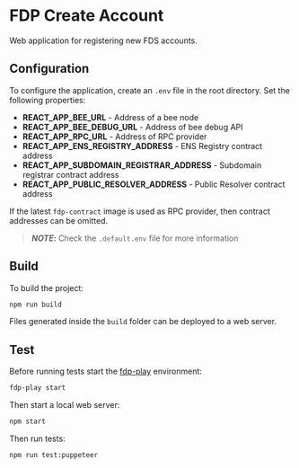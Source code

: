 # FDP Create Account

Web application for registering new FDS accounts.

## Configuration

To configure the application, create an `.env` file in the root directory. Set the following properties:

- **REACT_APP_BEE_URL** - Address of a bee node
- **REACT_APP_BEE_DEBUG_URL** - Address of bee debug API
- **REACT_APP_RPC_URL** - Address of RPC provider
- **REACT_APP_ENS_REGISTRY_ADDRESS** - ENS Registry contract address
- **REACT_APP_SUBDOMAIN_REGISTRAR_ADDRESS** - Subdomain registrar contract address
- **REACT_APP_PUBLIC_RESOLVER_ADDRESS** - Public Resolver contract address

If the latest `fdp-contract` image is used as RPC provider, then contract addresses can be omitted.

> **_NOTE_:** Check the `.default.env` file for more information

## Build

To build the project:

```bash
npm run build
```

Files generated inside the `build` folder can be deployed to a web server.

## Test

Before running tests start the [fdp-play](https://github.com/fairDataSociety/fdp-play) environment:

```bash
fdp-play start
```

Then start a local web server:

```bash
npm start
```

Then run tests:

```bash
npm run test:puppeteer
```
